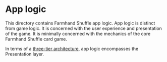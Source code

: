 # App logic

This directory contains Farmhand Shuffle app logic. App logic is distinct from game logic. It is concerned with the user experience and presentation of the game. It is minimally concerned with the mechanics of the core Farmhand Shuffle card game.

In terms of a [three-tier architecture](https://en.wikipedia.org/wiki/Multitier_architecture#Three-tier_architecture), app logic encompasses the Presentation layer.
